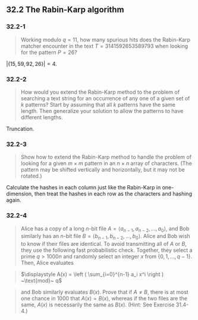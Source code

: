 ## 32.2 The Rabin-Karp algorithm

### 32.2-1

> Working modulo $q = 11$, how many spurious hits does the Rabin-Karp matcher encounter in the text $T = 3141592653589793$ when looking for the pattern $P = 26$?

$|\{15, 59, 92, 26\}| = 4$.

### 32.2-2

> How would you extend the Rabin-Karp method to the problem of searching a text string for an occurrence of any one of a given set of $k$ patterns? Start by assuming that all $k$ patterns have the same length. Then generalize your solution to allow the patterns to have different lengths.

Truncation.

### 32.2-3

> Show how to extend the Rabin-Karp method to handle the problem of looking for a given $m \times m$ pattern in an $n \times n$ array of characters. (The pattern may be shifted vertically and horizontally, but it may not be rotated.)

Calculate the hashes in each column just like the Rabin-Karp in one-dimension, then treat the hashes in each row as the characters and hashing again.

### 32.2-4

> Alice has a copy of a long $n$-bit file $A = \langle a_{n-1}, a_{n-2}, \dots, a_0 \rangle$, and Bob similarly has an $n$-bit file $B = \langle b_{n-1}, b_{n-2}, \dots, b_0 \rangle$. Alice and Bob wish to know if their files are identical. To avoid transmitting all of $A$ or $B$, they use the following fast probabilistic check. Together, they select a prime $q > 1000n$ and randomly select an integer $x$ from $\{ 0, 1, \dots, q - 1 \}$. Then, Alice evaluates

> $\displaystyle A(x) = \left ( \sum_{i=0}^{n-1} a_i x^i \right ) ~\text{mod}~ q$

> and Bob similarly evaluates $B(x)$. Prove that if $A \ne B$, there is at most one chance in $1000$ that $A(x) = B(x)$, whereas if the two files are the same, $A(x)$ is necessarily the same as $B(x)$. (Hint: See Exercise 31.4-4.)

